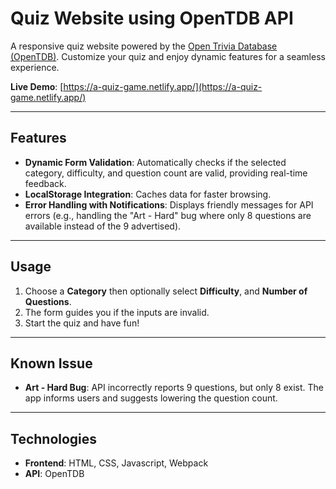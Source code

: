 # Quiz Website using OpenTDB API

A responsive quiz website powered by the [Open Trivia Database (OpenTDB)](https://opentdb.com/api_config.php). Customize your quiz and enjoy dynamic features for a seamless experience.

**Live Demo**: [https://a-quiz-game.netlify.app/](https://a-quiz-game.netlify.app/)

---

## Features

- **Dynamic Form Validation**: Automatically checks if the selected category, difficulty, and question count are valid, providing real-time feedback.
- **LocalStorage Integration**: Caches data for faster browsing.
- **Error Handling with Notifications**: Displays friendly messages for API errors (e.g., handling the "Art - Hard" bug where only 8 questions are available instead of the 9 advertised).

---

## Usage

1. Choose a **Category** then optionally select **Difficulty**, and **Number of Questions**.
2. The form guides you if the inputs are invalid.
3. Start the quiz and have fun!

---

## Known Issue

- **Art - Hard Bug**: API incorrectly reports 9 questions, but only 8 exist. The app informs users and suggests lowering the question count.

---

## Technologies

- **Frontend**: HTML, CSS, Javascript, Webpack
- **API**: OpenTDB
